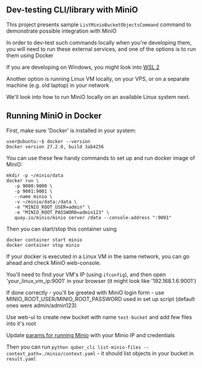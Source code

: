 ## Dev-testing CLI/library with MiniO

This project presents sample `ListMinioBucketObjectsCommand` command to demonstrate possible integration with MiniO

In order to dev-test such commands locally when you're developing them, you will need to run these external services, and one of the options is to run them using Docker

If you are developing on Windows, you might look into [WSL 2](https://learn.microsoft.com/en-us/windows/wsl/tutorials/wsl-containers)

Another option is running Linux VM locally, on your VPS, or on a separate machine (e.g. old laptop) in your network

We'll look into how to run MiniO locally on an available Linux system next.


## Running MiniO in Docker

First, make sure 'Docker' is installed in your system:
```
user@ubuntu:~$ docker --version
Docker version 27.2.0, build 3ab4256
```

You can use these few handy commands to set up and run docker image of MiniO:
```
mkdir -p ~/minio/data
docker run \
   -p 9000:9000 \
   -p 9001:9001 \
   --name minio \
   -v ~/minio/data:/data \
   -e "MINIO_ROOT_USER=admin" \
   -e "MINIO_ROOT_PASSWORD=admin123" \
   quay.io/minio/minio server /data --console-address ":9001"
```

Then you can start/stop this container using
```
docker container start minio
docker container stop minio
```

If your docker is executed in a Linux VM in the same network, you can go ahead and check MiniO web-console.

You'll need to find your VM's IP (using `ifconfig`), and then open 'your_linux_vm_ip:9001' in your browser (it might look like '192.168.1.6:9001')

If done correctly - you'll be greeted with MiniO login form - use MINIO_ROOT_USER/MINIO_ROOT_PASSWORD used in set up script (default ones were admin/admin123)

Use web-ui to create new bucket with name `test-bucket` and add few files into it's root

Update [params for running Minio](../TESTS/minio/params.yaml) with your Minio IP and credentials

Then you can run `python quber_cli list-minio-files --context_path=./minio/context.yaml` - it should list objects in your bucket in `result.yaml`